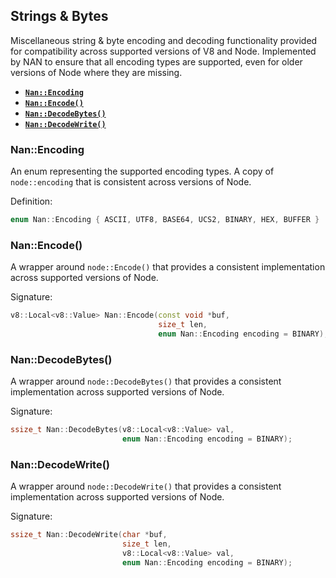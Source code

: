 








































































<extoc></extoc>

## Strings & Bytes

Miscellaneous string & byte encoding and decoding functionality provided for compatibility across supported versions of V8 and Node. Implemented by NAN to ensure that all encoding types are supported, even for older versions of Node where they are missing.

 - <a href="#api_nan_encoding"><b><code>Nan::Encoding</code></b></a>
 - <a href="#api_nan_encode"><b><code>Nan::Encode()</code></b></a>
 - <a href="#api_nan_decode_bytes"><b><code>Nan::DecodeBytes()</code></b></a>
 - <a href="#api_nan_decode_write"><b><code>Nan::DecodeWrite()</code></b></a>


<a name="api_nan_encoding"></a>
### Nan::Encoding

An enum representing the supported encoding types. A copy of `node::encoding` that is consistent across versions of Node.

Definition:

```c++
enum Nan::Encoding { ASCII, UTF8, BASE64, UCS2, BINARY, HEX, BUFFER }
```


<a name="api_nan_encode"></a>
### Nan::Encode()

A wrapper around `node::Encode()` that provides a consistent implementation across supported versions of Node.

Signature:

```c++
v8::Local<v8::Value> Nan::Encode(const void *buf,
                                 size_t len,
                                 enum Nan::Encoding encoding = BINARY);
```


<a name="api_nan_decode_bytes"></a>
### Nan::DecodeBytes()

A wrapper around `node::DecodeBytes()` that provides a consistent implementation across supported versions of Node.

Signature:

```c++
ssize_t Nan::DecodeBytes(v8::Local<v8::Value> val,
                         enum Nan::Encoding encoding = BINARY);
```


<a name="api_nan_decode_write"></a>
### Nan::DecodeWrite()

A wrapper around `node::DecodeWrite()` that provides a consistent implementation across supported versions of Node.

Signature:

```c++
ssize_t Nan::DecodeWrite(char *buf,
                         size_t len,
                         v8::Local<v8::Value> val,
                         enum Nan::Encoding encoding = BINARY);
```
